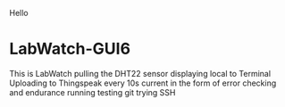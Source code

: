 Hello
# LabWatch-GUI6
This is LabWatch pulling the DHT22 sensor displaying local to Terminal 
Uploading to Thingspeak every 10s 
current in the form of error checking and endurance running 
testing git trying SSH
